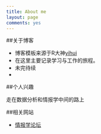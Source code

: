 ```yaml
---
title: About me
layout: page
comments: yes
---
```


##关于博客
- 博客模板来源于R大神[yihui](http://yihui.name/cn/)
- 在这里主要记录学习与工作的旅程。
- 未完待续
- 
##个人兴趣

走在数据分析和情报学中间的路上

##相关网站
- [情报学论坛](http://www.information-science.org/)




